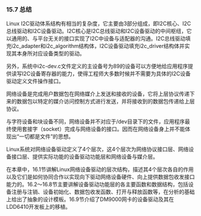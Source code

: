 ### 15.7 总结

Linux I2C驱动体系结构有相当的复杂度，它主要由3部分组成，即I2C核心、I2C总线驱动和I2C设备驱动。I2C核心是I2C总线驱动和I2C设备驱动的中间枢纽，它以通用的、与平台无关的接口实现了I2C中设备与适配器的沟通。I2C总线驱动填充i2c_adapter和i2c_algorithm结构体，I2C设备驱动填充i2c_driver结构体并实现其本身所对应设备类型的驱动。

另外，系统中i2c-dev.c文件定义的主设备号为89的设备可以方便地给应用程序提供读写I2C设备寄存器的能力，使得工程师大多数时候并不需要为具体的I2C设备驱动定义文件操作接口。

网络设备是完成用户数据包在网络媒介上发送和接收的设备，它将上层协议传递下来的数据包以特定的媒介访问控制方式进行发送，并将接收到的数据包传递给上层协议。

与字符设备和块设备不同，网络设备并不对应于/dev目录下的文件，应用程序最终使用套接字（socket）完成与网络设备的接口。因而在网络设备身上并不能体现出“一切都是文件”的思想。

Linux系统对网络设备驱动定义了4个层次，这4个层次为网络协议接口层、网络设备接口层、提供实际功能的设备驱动功能层和网络设备与媒介层。

在本章中，16.1节讲解Linux网络设备驱动的层次结构，描述其4个层次各自的作用以及它们是如何协同合作以实现向下驱动网络设备硬件、向上提供数据包收发接口能力的。16.2～16.8节主要讲解设备驱动功能层的各主要函数和数据结构，包括设备注册与注销、设备初始化、数据包收发函数、打开与释放函数等，在分析的基础上给出了抽象的设计模板。16.9节介绍了DM9000网卡的设备驱动及其在LDD6410开发板上的移植。

